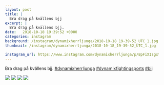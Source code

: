 ```yaml
---
layout: post
title: |
  Bra drag på kvällens bjj
excerpt: |
  Bra drag på kvällens bjj.   
date:   2018-10-18 19:39:52 +0000
categories: instagram
background: /instagram/dynamixherrljunga/2018-10-18_19-39-52_UTC_1.jpg
thumbnail: /instagram/dynamixherrljunga/2018-10-18_19-39-52_UTC_1.jpg

instagram_url: https://www.instagram.com/dynamixherrljunga/p/BpFiXIsgxty
---
```

Bra drag på kvällens bjj. [#dynamixherrljunga](https://www.instagram.com/explore/tags/dynamixherrljunga/) [#dynamixfightingsports](https://www.instagram.com/explore/tags/dynamixfightingsports/) [#bjj](https://www.instagram.com/explore/tags/bjj/)



<img src='{{ site.baseurl }}/instagram/dynamixherrljunga/2018-10-18_19-39-52_UTC_1.jpg' class='img-fluid' />


<img src='{{ site.baseurl }}/instagram/dynamixherrljunga/2018-10-18_19-39-52_UTC_2.jpg' class='img-fluid' />


<img src='{{ site.baseurl }}/instagram/dynamixherrljunga/2018-10-18_19-39-52_UTC_3.jpg' class='img-fluid' />


<img src='{{ site.baseurl }}/instagram/dynamixherrljunga/2018-10-18_19-39-52_UTC_4.jpg' class='img-fluid' />
